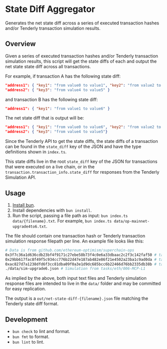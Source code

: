 # State Diff Aggregator

Generates the net state diff across a series of executed transaction hashes and/or Tenderly
transaction simulation results.

## Overview

Given a series of executed transaction hashes and/or Tenderly transaction simulation results,
this script will get the state diffs of each and output the net state state diff across all
transactions.

For example, if transaction A has the following state diff:

```json
"address1": { "key1": "from value0 to value1", "key2": "from value2 to value3" }
"address2": { "key3": "from value4 to value5" }
```

and transaction B has the following state diff:

```json
"address1": { "key1": "from value1 to value6" }
```

The net state diff that is output will be:

```json
"address1": { "key1": "from value0 to value6", "key2": "from value2 to value3" }
"address2": { "key3": "from value4 to value5"}
```


Since the Tenderly API to get the state diffs, the state diffs of a transaction can be
found in the `state_diff` key of the JSON and have the type definitions shown in `index.ts`.

This state diffs live in the root `state_diff` key of the JSON for transactions that were executed
on a live chain, or in the `transaction.transaction_info.state_diff` for responses from the
Tenderly Simulation API.

## Usage

1. [Install bun](https://bun.sh/docs/installation).
2. Install dependencies with `bun install`.
3. Run the script, passing a file path as input: `bun index.ts data/{filename}.txt`. For example, `bun index.ts data/op-mainnet-upgrade4to6.txt`.

The file should contain one transaction hash or Tenderly transaction simulation response filepath
per line. An example file looks like this:

```bash
# Data is from github.com/ethereum-optimism/superchain-ops
0x3f7c36a1d636cdb23bf4f9171c27ebe58b73f4c0e6a33dbaac2c2f3c142faf50 # tasks/eth/004-add-superchainConfig
0x29bb617fac8f49f5c934cc776b22d47e187ab482e86f21e4502a23ba1c9ad0da # tasks/eth/005-protocol-versions-ecotone
0xac827d7a1238dfd6f3cc81dba09f0a3e1d9dc685bcc6b22466d76bb2335db38b # tasks/eth/005-2-ecotone-set-gas-config
./data/sim-upgrade6.json # Simulation from tasks/eth/006-MCP-L1
```

As implied by the above, both input text files and Tenderly simulation response files are intended
to live in the `data/` folder and may be committed for easy replication.

The output is a `out/net-state-diff-{filename}.json` file matching the Tenderly state diff format.

## Development

- `bun check` to lint and format.
- `bun fmt` to format.
- `bun lint` to lint.
